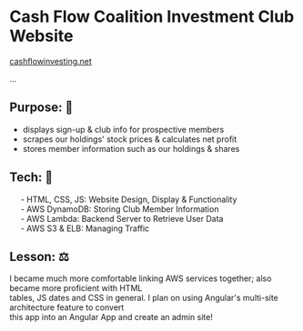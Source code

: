 # Cash Flow Coalition Investment Club Website
[cashflowinvesting.net](https://cashflowinvesting.net/) 

...

## Purpose: 🔧
- displays sign-up & club info for prospective members
- scrapes our holdings' stock prices & calculates net profit
- stores member information such as our holdings & shares

## Tech: 🚀
&nbsp;&nbsp;&nbsp;&nbsp; - HTML, CSS, JS: Website Design, Display & Functionality <br>
&nbsp;&nbsp;&nbsp;&nbsp; - AWS DynamoDB: Storing Club Member Information<br>
&nbsp;&nbsp;&nbsp;&nbsp; - AWS Lambda: Backend Server to Retrieve User Data<br>
&nbsp;&nbsp;&nbsp;&nbsp; - AWS S3 & ELB: Managing Traffic

## Lesson: ⚖️
I became much more comfortable linking AWS services together; also became more proficient with HTML <br>
tables, JS dates and CSS in general. I plan on using Angular's multi-site architecture feature to convert <br>
this app into an Angular App and create an admin site!
